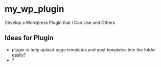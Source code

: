 # my_wp_plugin
Develop a Wordpress Plugin that I Can Use and Others

## Ideas for Plugin
- plugin to help upload page templates and post templates into the folder easily?
- ?
